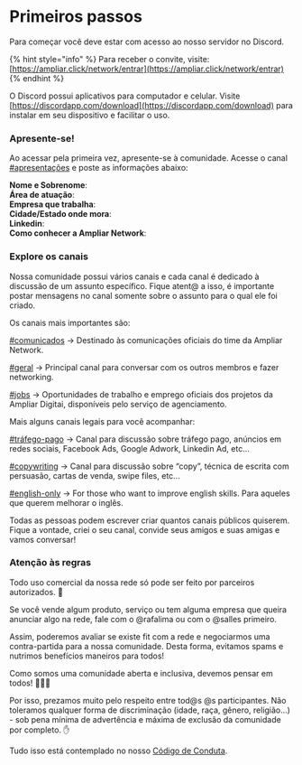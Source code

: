 # Primeiros passos

Para começar você deve estar com acesso ao nosso servidor no Discord.

{% hint style="info" %}
Para receber o convite, visite:  
[https://ampliar.click/network/entrar](https://ampliar.click/network/entrar)
{% endhint %}

O Discord possui aplicativos para computador e celular. Visite [https://discordapp.com/download](https://discordapp.com/download) para instalar em seu dispositivo e facilitar o uso.

### Apresente-se!

Ao acessar pela primeira vez, apresente-se à comunidade. Acesse o canal [\#apresentações](https://discordapp.com/channels/679021814004973595/679022463723765771) e poste as informações abaixo:

**Nome e Sobrenome**:  
**Área de atuação**:  
**Empresa que trabalha**:  
**Cidade/Estado onde mora**:  
**Linkedin**:  
**Como conhecer a Ampliar Network**:

### Explore os canais

Nossa comunidade possui vários canais e cada canal é dedicado à discussão de um assunto específico. Fique atent@ a isso, é importante postar mensagens no canal somente sobre o assunto para o qual ele foi criado.

Os canais mais importantes são:

[\#comunicados](https://discordapp.com/channels/679021814004973595/679182318027407361) → Destinado às comunicações oficiais do time da Ampliar Network.

[\#geral](https://discordapp.com/channels/679021814004973595/679021814004973598) → Principal canal para conversar com os outros membros e fazer networking.

[\#jobs](https://discordapp.com/channels/679021814004973595/679182878936137768) → Oportunidades de trabalho e emprego oficiais dos projetos da Ampliar Digitai, disponíveis pelo serviço de agenciamento.

Mais alguns canais legais para você acompanhar:

[\#tráfego-pago](https://discordapp.com/channels/679021814004973595/679179080607989761) → Canal para discussão sobre tráfego pago, anúncios em redes sociais, Facebook Ads, Google Adwork, Linkedin Ad, etc...

[\#copywriting](https://app.slack.com/client/TU02JP9AA/CTYEZ22KX) → Canal para discussão sobre “copy”, técnica de escrita com persuasão, cartas de venda, swipe files, etc...

[\#english-only](https://discordapp.com/channels/679021814004973595/679183010792472597) → For those who want to improve english skills. Para aqueles que querem melhorar o inglês.

Todas as pessoas podem escrever criar quantos canais públicos quiserem. Fique a vontade, criei o seu canal, convide seus amigos e suas amigas e vamos conversar!

### Atenção às regras

Todo uso comercial da nossa rede só pode ser feito por parceiros autorizados. 🤙 

Se você vende algum produto, serviço ou tem alguma empresa que queira anunciar algo na rede, fale com o @rafalima ou com o @salles primeiro.

Assim, poderemos avaliar se existe fit com a rede e negociarmos uma contra-partida para a nossa comunidade. Desta forma, evitamos spams e nutrimos benefícios maneiros para todos!

Como somos uma comunidade aberta e inclusiva, devemos pensar em todos! 👫👭👬

Por isso, prezamos muito pelo respeito entre tod@s @s participantes. Não toleramos qualquer forma de discriminação \(idade, raça, gênero, religião…\) - sob pena mínima de advertência e máxima de exclusão da comunidade por completo. ✋

Tudo isso está contemplado no nosso [Código de Conduta](https://docs.impulso.network/codigo-de-conduta).




